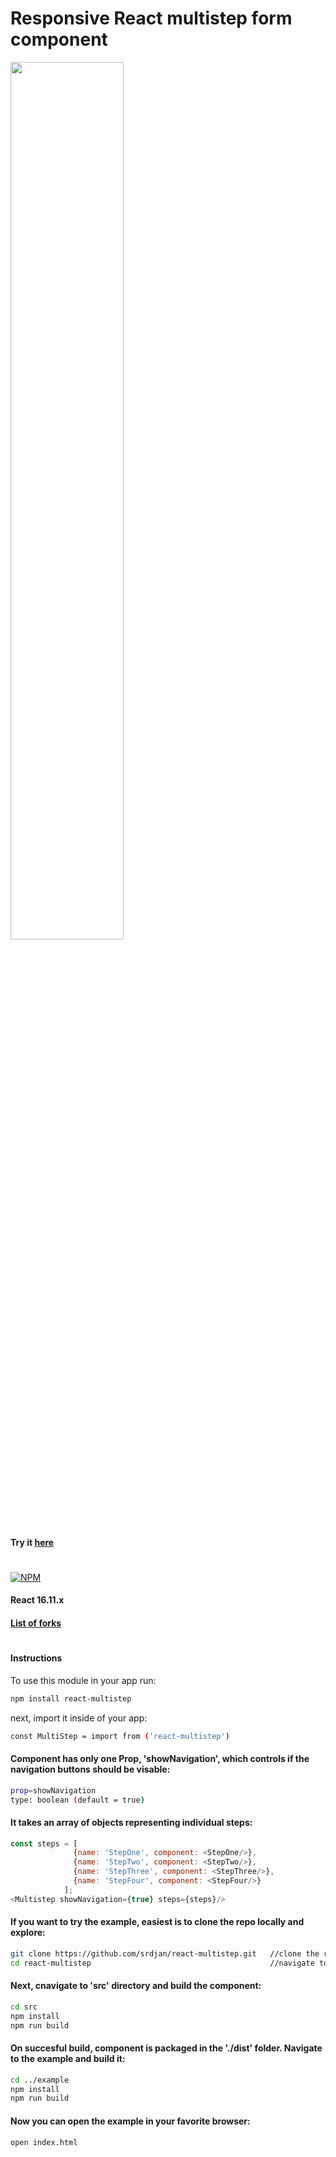 # Responsive React multistep form component


<img width="60%" height="auto" src="https://raw.githubusercontent.com/srdjan/react-multistep/master/assets/react-multistep.png"/>


#### Try it [here](http://srdjan.github.io/react-multistep/)
#
[![NPM](https://nodei.co/npm/react-multistep.png?downloads=true&stars=true)](https://nodei.co/npm/react-multistep/)

#### React 16.11.x 

#### [List of forks](https://github.com/srdjan/react-multistep/network/members/)
# 
#### Instructions

To use this module in your app run:
```sh
npm install react-multistep
```
next, import it inside of your app:
```sh
const MultiStep = import from ('react-multistep')
```
#### Component has only one Prop, 'showNavigation', which controls if the navigation buttons should be visable:
```sh
prop=showNavigation 
type: boolean (default = true)
```

#### It takes an array of objects representing individual steps: 
```javascript
const steps = [
              {name: 'StepOne', component: <StepOne/>},
              {name: 'StepTwo', component: <StepTwo/>},
              {name: 'StepThree', component: <StepThree/>},
              {name: 'StepFour', component: <StepFour/>}
            ];
<Multistep showNavigation={true} steps={steps}/>
```

#### If you want to try the example, easiest is to clone the repo locally and explore:

```sh
git clone https://github.com/srdjan/react-multistep.git   //clone the repo
cd react-multistep                                        //navigate to the project folder
```

#### Next, cnavigate to 'src' directory and build the component:

```sh
cd src
npm install
npm run build
```

#### On succesful build, component is packaged in the './dist' folder. Navigate to the example and build it:

```sh
cd ../example
npm install
npm run build
```

#### Now you can open the example in your favorite browser:

```sh
open index.html
```


